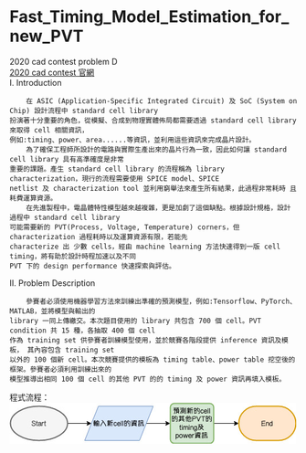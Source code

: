 # Fast_Timing_Model_Estimation_for_new_PVT
 2020 cad contest problem D  
 [2020 cad contest 官網](http://iccad-contest.org/2020/tw/problems.html)  
 I. Introduction  
    
        在 ASIC (Application-Specific Integrated Circuit) 及 SoC (System on Chip) 設計流程中 standard cell library  
	扮演著十分重要的角色，從模擬、合成到物理實體佈局都需要透過 standard cell library 來取得 cell 相關資訊，  
	例如:timing、power、area......等資訊，並利用這些資訊來完成晶片設計。  
	    為了確保工程師所設計的電路與實際生產出來的晶片行為一致，因此如何讓 standard cell library 具有高準確度是非常  
	重要的課題。產生 standard cell library 的流程稱為 library characterization，現行的流程需要使用 SPICE model、SPICE  
	netlist 及 characterization tool 並利用窮舉法來產生所有結果，此過程非常耗時 且耗費運算資源。  
	    在先進製程中，電晶體特性模型越來越複雜，更是加劇了這個缺點。根據設計規格，設計過程中 standard cell library  
	可能需要新的 PVT(Process, Voltage, Temperature) corners，但 characterization 過程耗時以及運算資源有限，若能先  
	characterize 出 少數 cells，經由 machine learning 方法快速得到一版 cell timing，將有助於設計時程加速以及不同  
	PVT 下的 design performance 快速探索與評估。  
  
II. Problem Description  
  
        參賽者必須使用機器學習方法來訓練出準確的預測模型，例如:Tensorflow、PyTorch、 MATLAB，並將模型與輸出的  
	library 一同上傳繳交。本次題目使用的 library 共包含 700 個 cell。PVT condition 共 15 種，各抽取 400 個 cell  
	作為 training set 供參賽者訓練模型使用，並於競賽各階段提供 inference 資訊及模板， 其內容包含 training set  
	以外的 100 個新 cell。本次競賽提供的模板為 timing table、power table 挖空後的框架。參賽者必須利用訓練出來的  
	模型推導出相同 100 個 cell 的其他 PVT 的的 timing 及 power 資訊再填入模板。  
  
程式流程：  
![program Flow](https://github.com/JerryFlyTiger/Fast_Timing_Model_Estimation_for_new_PVT/blob/master/programFlow.jpg)  

